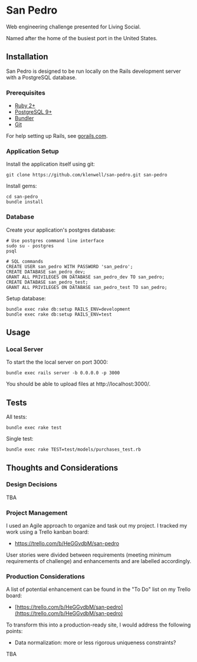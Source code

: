 # San Pedro

Web engineering challenge presented for Living Social.

Named after the home of the busiest port in the United States.

## Installation

San Pedro is designed to be run locally on the Rails development server with
a PostgreSQL database.

### Prerequisites

- [Ruby 2+](https://www.ruby-lang.org/en/downloads/)
- [PostgreSQL 9+](http://www.postgresql.org/)
- [Bundler](http://bundler.io/)
- [Git](http://git-scm.com/)

For help setting up Rails, see [gorails.com](https://gorails.com/setup/).

### Application Setup

Install the application itself using git:

    git clone https://github.com/klenwell/san-pedro.git san-pedro

Install gems:

    cd san-pedro
    bundle install

### Database

Create your application's postgres database:

    # Use postgres command line interface
    sudo su - postgres
    psql

    # SQL commands
    CREATE USER san_pedro WITH PASSWORD 'san_pedro';
    CREATE DATABASE san_pedro_dev;
    GRANT ALL PRIVILEGES ON DATABASE san_pedro_dev TO san_pedro;
    CREATE DATABASE san_pedro_test;
    GRANT ALL PRIVILEGES ON DATABASE san_pedro_test TO san_pedro;

Setup database:

    bundle exec rake db:setup RAILS_ENV=development
    bundle exec rake db:setup RAILS_ENV=test


## Usage

### Local Server

To start the the local server on port 3000:

    bundle exec rails server -b 0.0.0.0 -p 3000

You should be able to upload files at http://localhost:3000/.


## Tests
All tests:

    bundle exec rake test

Single test:

    bundle exec rake TEST=test/models/purchases_test.rb


## Thoughts and Considerations

### Design Decisions

TBA

### Project Management

I used an Agile approach to organize and task out my project. I tracked my work
using a Trello kanban board:

- https://trello.com/b/HeGGvdbM/san-pedro

User stories were divided between requirements (meeting minimum requirements of challenge)
and enhancements and are labelled accordingly.

### Production Considerations

A list of potential enhancement can be found in the "To Do" list on my Trello board:

- [https://trello.com/b/HeGGvdbM/san-pedro](https://trello.com/b/HeGGvdbM/san-pedro)

To transform this into a production-ready site, I would address the following points:

- Data normalization: more or less rigorous uniqueness constraints?

TBA
